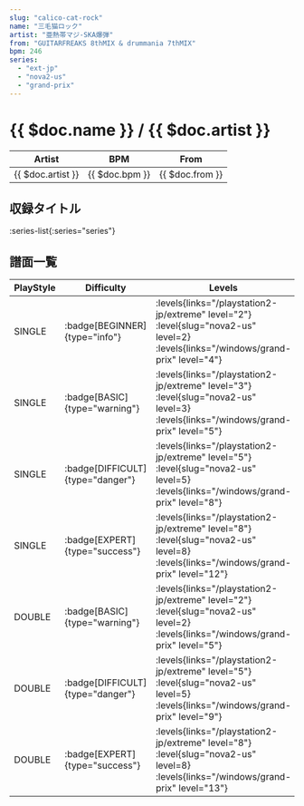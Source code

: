 ```yaml
---
slug: "calico-cat-rock"
name: "三毛猫ロック"
artist: "亜熱帯マジ-SKA爆弾"
from: "GUITARFREAKS 8thMIX & drummania 7thMIX"
bpm: 246
series:
  - "ext-jp"
  - "nova2-us"
  - "grand-prix"
---
```


# {{ $doc.name }} / {{ $doc.artist }}

|Artist|BPM|From|
|------|---|----|
|{{ $doc.artist }}|{{ $doc.bpm }}|{{ $doc.from }}|

## 収録タイトル

:series-list{:series="series"}

## 譜面一覧

|PlayStyle|Difficulty|Levels|Notes|Movie|
|---------|----------|------|-----|-----|
|SINGLE| :badge[BEGINNER]{type="info"}| :levels{links="/playstation2-jp/extreme" level="2"} :level{slug="nova2-us" level=2}  :levels{links="/windows/grand-prix" level="4"}|110/0||
|SINGLE| :badge[BASIC]{type="warning"}| :levels{links="/playstation2-jp/extreme" level="3"} :level{slug="nova2-us" level=3}  :levels{links="/windows/grand-prix" level="5"}|128/20||
|SINGLE| :badge[DIFFICULT]{type="danger"}| :levels{links="/playstation2-jp/extreme" level="5"} :level{slug="nova2-us" level=5}  :levels{links="/windows/grand-prix" level="8"}|224/4||
|SINGLE| :badge[EXPERT]{type="success"}| :levels{links="/playstation2-jp/extreme" level="8"} :level{slug="nova2-us" level=8}  :levels{links="/windows/grand-prix" level="12"}|314/9||
|DOUBLE| :badge[BASIC]{type="warning"}| :levels{links="/playstation2-jp/extreme" level="2"} :level{slug="nova2-us" level=2}  :levels{links="/windows/grand-prix" level="5"}|141/11||
|DOUBLE| :badge[DIFFICULT]{type="danger"}| :levels{links="/playstation2-jp/extreme" level="5"} :level{slug="nova2-us" level=5}  :levels{links="/windows/grand-prix" level="9"}|247/6||
|DOUBLE| :badge[EXPERT]{type="success"}| :levels{links="/playstation2-jp/extreme" level="8"} :level{slug="nova2-us" level=8}  :levels{links="/windows/grand-prix" level="13"}|313/15||
